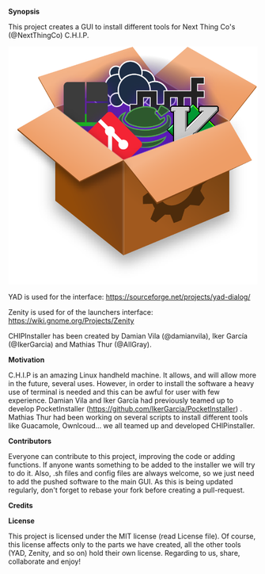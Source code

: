 **Synopsis** 

This project creates a GUI to install different tools for Next Thing Co's (@NextThingCo) C.H.I.P.

![Image](https://github.com/AllGray/CHIPinstaller/blob/master/logo.png) 

YAD is used for the interface:
https://sourceforge.net/projects/yad-dialog/ 

Zenity is used for of the launchers interface: 
https://wiki.gnome.org/Projects/Zenity 

CHIPInstaller has been created by Damian Vila (@damianvila), Iker García (@IkerGarcia) and Mathias Thur (@AllGray). 

**Motivation** 

C.H.I.P is an amazing Linux handheld machine. It allows, and will allow more in the future, several uses. However, in order to install the software a heavy use of terminal is needed and this can be awful for user with few experience. Damian Vila and Iker García had previously teamed up to develop PocketInstaller (https://github.com/IkerGarcia/PocketInstaller) . Mathias Thur had been working on several scripts to install different tools like Guacamole, Ownlcoud... we all teamed up and developed CHIPinstaller.

**Contributors** 

Everyone can contribute to this project, improving the code or adding functions. If anyone wants something to be added to the installer we will try to do it. Also, .sh files and config files are always welcome, so we just need to add the pushed software to the main GUI.
As this is being updated regularly, don't forget to rebase your fork before creating a pull-request. 

**Credits**

**License** 

This project is licensed under the MIT license (read License file). Of course, this license affects only to the parts we have created, all the other tools (YAD, Zenity, and so on) hold their own license. Regarding to us, share, collaborate and enjoy!

